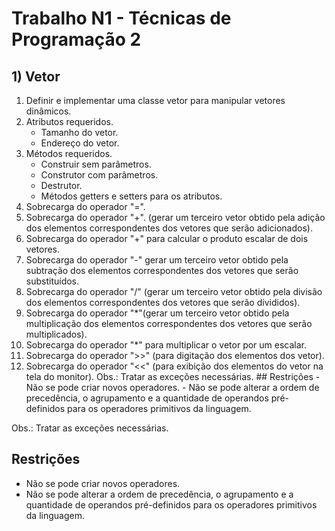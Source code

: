 # Trabalho N1 - Técnicas de Programação 2 
## 1) Vetor 
1. Definir e implementar uma classe vetor para manipular vetores dinâmicos. 
2. Atributos requeridos.
    - Tamanho do vetor. 
    - Endereço do vetor. 
3. Métodos requeridos. 
    - Construir sem parâmetros. 
    - Construtor com parâmetros. 
    - Destrutor. 
    - Métodos getters e setters para os atributos. 
4. Sobrecarga do operador "=". 
5. Sobrecarga do operador "+". (gerar um terceiro vetor obtido pela adição dos elementos correspondentes dos vetores que serão adicionados). 
6. Sobrecarga do operador "+" para calcular o produto escalar de dois vetores. 
7. Sobrecarga do operador "-" gerar um terceiro vetor obtido pela subtração dos elementos correspondentes dos vetores que serão substituídos. 
8. Sobrecarga do operador "/" (gerar um terceiro vetor obtido pela divisão dos elementos correspondentes dos vetores que serão divididos). 
9. Sobrecarga do operador "*"(gerar um terceiro vetor obtido pela multiplicação dos elementos correspondentes dos vetores que serão multiplicados). 
10. Sobrecarga do operador "*" para multiplicar o vetor por um escalar. 
11. Sobrecarga do operador ">>" (para digitação dos elementos dos vetor). 
12. Sobrecarga do operador "<<" (para exibição dos elementos do vetor na tela do monitor). Obs.: Tratar as exceções necessárias. ## Restrições - Não se pode criar novos operadores. - Não se pode alterar a ordem de precedência, o agrupamento e a quantidade de operandos pré-definidos para os operadores primitivos da linguagem.

Obs.: Tratar as exceções necessárias. 

## Restrições 
- Não se pode criar novos operadores. 
- Não se pode alterar a ordem de precedência, o agrupamento e a quantidade de operandos pré-definidos para os operadores primitivos da linguagem.

